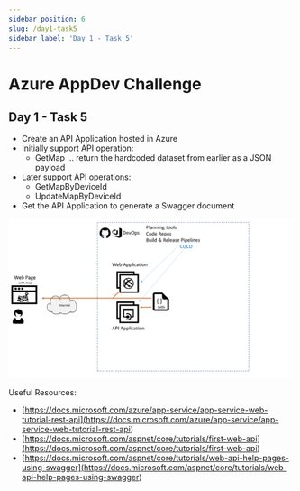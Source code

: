 ```yaml
---
sidebar_position: 6
slug: /day1-task5
sidebar_label: 'Day 1 - Task 5'
---
```

# Azure AppDev Challenge

## Day 1 - Task 5

- Create an API Application hosted in Azure
- Initially support API operation:
  - GetMap … return the hardcoded dataset from earlier as a JSON payload
- Later support API operations:
  - GetMapByDeviceId
  - UpdateMapByDeviceId
- Get the API Application to generate a Swagger document

![alttext](../images/slide08.png)

Useful Resources:

- [https://docs.microsoft.com/azure/app-service/app-service-web-tutorial-rest-api](<https://docs.microsoft.com/azure/app-service/app-service-web-tutorial-rest-api>)
- [https://docs.microsoft.com/aspnet/core/tutorials/first-web-api](<https://docs.microsoft.com/aspnet/core/tutorials/first-web-api>)
- [https://docs.microsoft.com/aspnet/core/tutorials/web-api-help-pages-using-swagger](<https://docs.microsoft.com/aspnet/core/tutorials/web-api-help-pages-using-swagger>)
